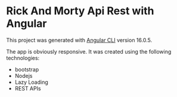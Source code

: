 # Rick And Morty Api Rest with Angular

This project was generated with [Angular CLI](https://github.com/angular/angular-cli) version 16.0.5.

The app is obviously responsive. It was created using the following technologies:
- bootstrap
- Nodejs
- Lazy Loading
- REST APIs
